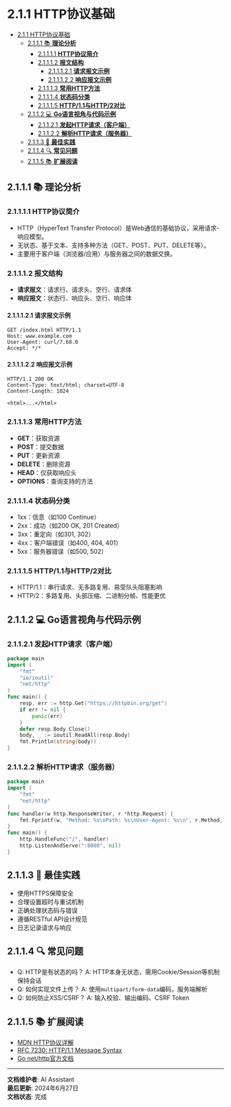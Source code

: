 # 2.1.1 HTTP协议基础

<!-- TOC START -->
- [2.1.1 HTTP协议基础](#211-http协议基础)
  - [2.1.1.1 📚 **理论分析**](#2111--理论分析)
    - [2.1.1.1.1 **HTTP协议简介**](#21111-http协议简介)
    - [2.1.1.1.2 **报文结构**](#21112-报文结构)
      - [2.1.1.1.2.1 **请求报文示例**](#211121-请求报文示例)
      - [2.1.1.1.2.2 **响应报文示例**](#211122-响应报文示例)
    - [2.1.1.1.3 **常用HTTP方法**](#21113-常用http方法)
    - [2.1.1.1.4 **状态码分类**](#21114-状态码分类)
    - [2.1.1.1.5 **HTTP/1.1与HTTP/2对比**](#21115-http11与http2对比)
  - [2.1.1.2 💻 **Go语言视角与代码示例**](#2112--go语言视角与代码示例)
    - [2.1.1.2.1 **发起HTTP请求（客户端）**](#21121-发起http请求客户端)
    - [2.1.1.2.2 **解析HTTP请求（服务器）**](#21122-解析http请求服务器)
  - [2.1.1.3 🎯 **最佳实践**](#2113--最佳实践)
  - [2.1.1.4 🔍 **常见问题**](#2114--常见问题)
  - [2.1.1.5 📚 **扩展阅读**](#2115--扩展阅读)
<!-- TOC END -->

## 2.1.1.1 📚 **理论分析**

### 2.1.1.1.1 **HTTP协议简介**

- HTTP（HyperText Transfer Protocol）是Web通信的基础协议，采用请求-响应模型。
- 无状态、基于文本、支持多种方法（GET、POST、PUT、DELETE等）。
- 主要用于客户端（浏览器/应用）与服务器之间的数据交换。

### 2.1.1.1.2 **报文结构**

- **请求报文**：请求行、请求头、空行、请求体
- **响应报文**：状态行、响应头、空行、响应体

#### 2.1.1.1.2.1 **请求报文示例**

```text
GET /index.html HTTP/1.1
Host: www.example.com
User-Agent: curl/7.68.0
Accept: */*

```

#### 2.1.1.1.2.2 **响应报文示例**

```text
HTTP/1.1 200 OK
Content-Type: text/html; charset=UTF-8
Content-Length: 1024

<html>...</html>
```

### 2.1.1.1.3 **常用HTTP方法**

- **GET**：获取资源
- **POST**：提交数据
- **PUT**：更新资源
- **DELETE**：删除资源
- **HEAD**：仅获取响应头
- **OPTIONS**：查询支持的方法

### 2.1.1.1.4 **状态码分类**

- 1xx：信息（如100 Continue）
- 2xx：成功（如200 OK, 201 Created）
- 3xx：重定向（如301, 302）
- 4xx：客户端错误（如400, 404, 401）
- 5xx：服务器错误（如500, 502）

### 2.1.1.1.5 **HTTP/1.1与HTTP/2对比**

- HTTP/1.1：串行请求、无多路复用、易受队头阻塞影响
- HTTP/2：多路复用、头部压缩、二进制分帧、性能更优

## 2.1.1.2 💻 **Go语言视角与代码示例**

### 2.1.1.2.1 **发起HTTP请求（客户端）**

```go
package main
import (
    "fmt"
    "io/ioutil"
    "net/http"
)
func main() {
    resp, err := http.Get("https://httpbin.org/get")
    if err != nil {
        panic(err)
    }
    defer resp.Body.Close()
    body, _ := ioutil.ReadAll(resp.Body)
    fmt.Println(string(body))
}
```

### 2.1.1.2.2 **解析HTTP请求（服务器）**

```go
package main
import (
    "fmt"
    "net/http"
)
func handler(w http.ResponseWriter, r *http.Request) {
    fmt.Fprintf(w, "Method: %s\nPath: %s\nUser-Agent: %s\n", r.Method, r.URL.Path, r.UserAgent())
}
func main() {
    http.HandleFunc("/", handler)
    http.ListenAndServe(":8080", nil)
}
```

## 2.1.1.3 🎯 **最佳实践**

- 使用HTTPS保障安全
- 合理设置超时与重试机制
- 正确处理状态码与错误
- 遵循RESTful API设计规范
- 日志记录请求与响应

## 2.1.1.4 🔍 **常见问题**

- Q: HTTP是有状态的吗？
  A: HTTP本身无状态，需用Cookie/Session等机制保持会话
- Q: 如何实现文件上传？
  A: 使用`multipart/form-data`编码，服务端解析
- Q: 如何防止XSS/CSRF？
  A: 输入校验、输出编码、CSRF Token

## 2.1.1.5 📚 **扩展阅读**

- [MDN HTTP协议详解](https://developer.mozilla.org/zh-CN/docs/Web/HTTP)
- [RFC 7230: HTTP/1.1 Message Syntax](https://tools.ietf.org/html/rfc7230)
- [Go net/http官方文档](https://golang.org/pkg/net/http/)

---

**文档维护者**: AI Assistant  
**最后更新**: 2024年6月27日  
**文档状态**: 完成
